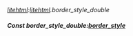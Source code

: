 _[litehtml](../../modules/litehtml/litehtml-module.md):[litehtml](../../modules/litehtml/litehtml-module.md).border\_style\_double_
##### Const border\_style\_double:[border_style](../../modules/litehtml/litehtml-border_style.md)
